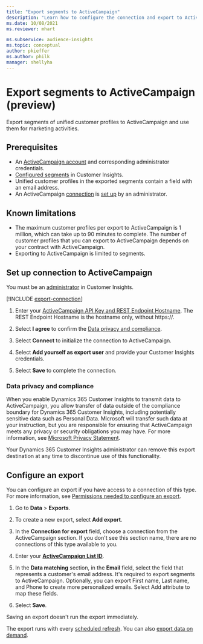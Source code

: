 ```yaml
---
title: "Export segments to ActiveCampaign"
description: "Learn how to configure the connection and export to ActiveCampaign."
ms.date: 10/08/2021
ms.reviewer: mhart

ms.subservice: audience-insights
ms.topic: conceptual
author: pkieffer
ms.author: philk
manager: shellyha
---
```


# Export segments to ActiveCampaign (preview)

Export segments of unified customer profiles to ActiveCampaign and use them for marketing activities.

## Prerequisites

- An [ActiveCampaign account](https://www.activecampaign.com/) and corresponding administrator credentials.
- [Configured segments](segments.md) in Customer Insights.
- Unified customer profiles in the exported segments contain a field with an email address.
- An ActiveCampaign [connection](connections.md) is [set up](#set-up-connection-to-activecampaign) by an administrator.

## Known limitations

- The maximum customer profiles per export to ActiveCampaign is 1 million, which can take up to 90 minutes to complete. The number of customer profiles that you can export to ActiveCampaign depends on your contract with ActiveCampaign.
- Exporting to ActiveCampaign is limited to segments.

## Set up connection to ActiveCampaign

You must be an [administrator](permissions.md) in Customer Insights.

[!INCLUDE [export-connection](includes/export-connection.md)]

1. Enter your [ActiveCampaign API Key and REST Endpoint Hostname](https://help.activecampaign.com/hc/articles/207317590-Getting-started-with-the-API#how-to-obtain-your-activecampaign-api-url-and-key). The REST Endpoint Hostname is the hostname only, without https://.

1. Select **I agree** to confirm the [Data privacy and compliance](#data-privacy-and-compliance).

1. Select **Connect** to initialize the connection to ActiveCampaign.

1. Select **Add yourself as export user** and provide your Customer Insights credentials.

1. Select **Save** to complete the connection.

### Data privacy and compliance

When you enable Dynamics 365 Customer Insights to transmit data to ActiveCampaign, you allow transfer of data outside of the compliance boundary for Dynamics 365 Customer Insights, including potentially sensitive data such as Personal Data. Microsoft will transfer such data at your instruction, but you are responsible for ensuring that ActiveCampaign meets any privacy or security obligations you may have. For more information, see [Microsoft Privacy Statement](https://go.microsoft.com/fwlink/?linkid=396732).

Your Dynamics 365 Customer Insights administrator can remove this export destination at any time to discontinue use of this functionality.

## Configure an export

You can configure an export if you have access to a connection of this type. For more information, see [Permissions needed to configure an export](export-destinations.md#set-up-a-new-export).

1. Go to **Data** > **Exports**.

1. To create a new export, select **Add export**.

1. In the **Connection for export** field, choose a connection from the ActiveCampaign section. If you don't see this section name, there are no connections of this type available to you.

1. Enter your [**ActiveCampaign List ID**](https://help.activecampaign.com/hc/articles/360000030559-How-to-create-a-list-in-ActiveCampaign).

1. In the **Data matching** section, in the **Email** field, select the field that represents a customer's email address. It's required to export segments to ActiveCampaign. Optionally, you can export First name, Last name, and Phone to create more personalized emails. Select Add attribute to map these fields.

1. Select **Save**.

Saving an export doesn't run the export immediately.

The export runs with every [scheduled refresh](system.md#schedule-tab). 
You can also [export data on demand](export-destinations.md#run-exports-on-demand).
